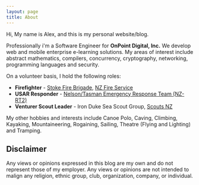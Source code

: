 ```yaml
---
layout: page
title: About
---
```


Hi, My name is Alex, and this is my personal website/blog.

Professionally i'm a Software Engineer for **OnPoint Digital, Inc.** We develop web and mobile enterprise e-learning
solutions. My areas of interest include abstract mathematics, compilers, concurrency, cryptography, networking,
programming languages and security.

On a volunteer basis, I hold the following roles:

- **Firefighter** - [Stoke Fire Brigade](http://www.fire.org.nz/About-Us/All-Regions/Region-4/Pages/Stoke-Volunteer-Fire-Brigade.html),
[NZ Fire Service](http://www.fire.org.nz/)
- **USAR Responder** - [Nelson/Tasman Emergency Response Team (NZ-RT2)](http://www.nzrt2.co.nz/)
- **Venturer Scout Leader** - Iron Duke Sea Scout Group, [Scouts NZ](http://www.scouts.org.nz/)

My other hobbies and interests include Canoe Polo, Caving, Climbing, Kayaking, Mountaineering, Rogaining, Sailing,
Theatre (Flying and Lighting) and Tramping.

## Disclaimer

Any views or opinions expressed in this blog are my own and do not represent those of my employer.  Any views or
opinions are not intended to malign any religion, ethnic group, club, organization, company, or individual.